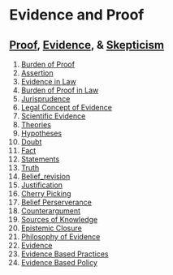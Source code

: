 # Evidence and Proof

## [Proof](https://en.wikipedia.org/wiki/Proof_(truth)), [Evidence](https://en.wikipedia.org/wiki/Category:Evidence), & [Skepticism](https://en.wikipedia.org/wiki/Category:Skepticism)

1. [Burden of Proof](https://en.wikipedia.org/wiki/Burden_of_proof_(philosophy))
2. [Assertion](https://en.wikipedia.org/wiki/Speech_act)
3. [Evidence in Law](https://en.wikipedia.org/wiki/Category:Evidence_law)
4. [Burden of Proof in Law](https://en.wikipedia.org/wiki/Burden_of_proof_(law))
5. [Jurisprudence](https://en.wikipedia.org/wiki/Justification_(jurisprudence))
6. [Legal Concept of Evidence](https://plato.stanford.edu/entries/evidence-legal/)
7. [Scientific Evidence](https://en.wikipedia.org/wiki/Scientific_evidence)
8. [Theories](https://en.wikipedia.org/wiki/Category:Theories)
9. [Hypotheses](https://en.wikipedia.org/wiki/Category:Hypotheses)
10. [Doubt](https://en.wikipedia.org/wiki/Category:Doubt)
11. [Fact](https://en.wikipedia.org/wiki/Fact)
12. [Statements](https://en.wikipedia.org/wiki/Category:Statements)
13. [Truth](https://en.wikipedia.org/wiki/Category:Truth)
14. [Belief_revision](https://en.wikipedia.org/wiki/Belief_revision)
15. [Justification](https://en.wikipedia.org/wiki/Category:Justification_(epistemology))
16. [Cherry Picking](https://en.wikipedia.org/wiki/Cherry_picking)
17. [Belief Perserverance](https://en.wikipedia.org/wiki/Belief_perseverance)
18. [Counterargument](https://en.wikipedia.org/wiki/Counterargument)
19. [Sources of Knowledge](https://en.wikipedia.org/wiki/Category:Sources_of_knowledge)
20. [Epistemic Closure](https://en.wikipedia.org/wiki/Epistemic_closure)
21. [Philosophy of Evidence](https://plato.stanford.edu/entries/evidence/)
22. [Evidence](https://iep.utm.edu/evidence/)
23. [Evidence Based Practices](https://en.wikipedia.org/wiki/Category:Evidence-based_practices)
24. [Evidence Based Policy](https://en.wikipedia.org/wiki/Evidence-based_policy)